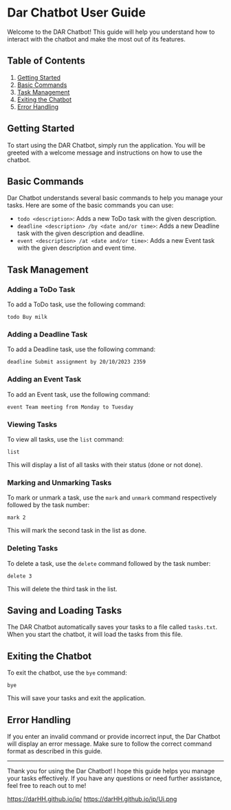# Dar Chatbot User Guide

Welcome to the DAR Chatbot! This guide will help you understand how to interact with the chatbot and make the most out of its features.

## Table of Contents
1. [Getting Started](#getting-started)
2. [Basic Commands](#basic-commands)
3. [Task Management](#task-management)
4. [Exiting the Chatbot](#exiting-the-chatbot)
5. [Error Handling](#error-handling)

## Getting Started

To start using the DAR Chatbot, simply run the application. You will be greeted with a welcome message and instructions on how to use the chatbot.

## Basic Commands

Dar Chatbot understands several basic commands to help you manage your tasks. Here are some of the basic commands you can use:

- `todo <description>`: Adds a new ToDo task with the given description.
- `deadline <description> /by <date and/or time>`: Adds a new Deadline task with the given description and deadline.
- `event <description> /at <date and/or time>`: Adds a new Event task with the given description and event time.

## Task Management

### Adding a ToDo Task

To add a ToDo task, use the following command:
```
todo Buy milk
```
### Adding a Deadline Task

To add a Deadline task, use the following command:
```
deadline Submit assignment by 20/10/2023 2359
```
### Adding an Event Task

To add an Event task, use the following command:
```
event Team meeting from Monday to Tuesday
```
### Viewing Tasks

To view all tasks, use the `list` command:
```
list
```
This will display a list of all tasks with their status (done or not done).

### Marking and Unmarking Tasks

To mark or unmark a task, use the `mark` and `unmark`  command respectively followed by the task number:
```
mark 2
```
This will mark the second task in the list as done.

### Deleting Tasks

To delete a task, use the `delete` command followed by the task number:
```
delete 3
```
This will delete the third task in the list.

## Saving and Loading Tasks

The DAR Chatbot automatically saves your tasks to a file called `tasks.txt`. When you start the chatbot, it will load the tasks from this file.

## Exiting the Chatbot

To exit the chatbot, use the `bye` command:
```
bye
```

This will save your tasks and exit the application.

## Error Handling

If you enter an invalid command or provide incorrect input, the Dar Chatbot will display an error message. Make sure to follow the correct command format as described in this guide.

---

Thank you for using the Dar Chatbot! I hope this guide helps you manage your tasks effectively. If you have any questions or need further assistance, feel free to reach out to me!

https://darHH.github.io/ip/
https://darHH.github.io/ip/Ui.png